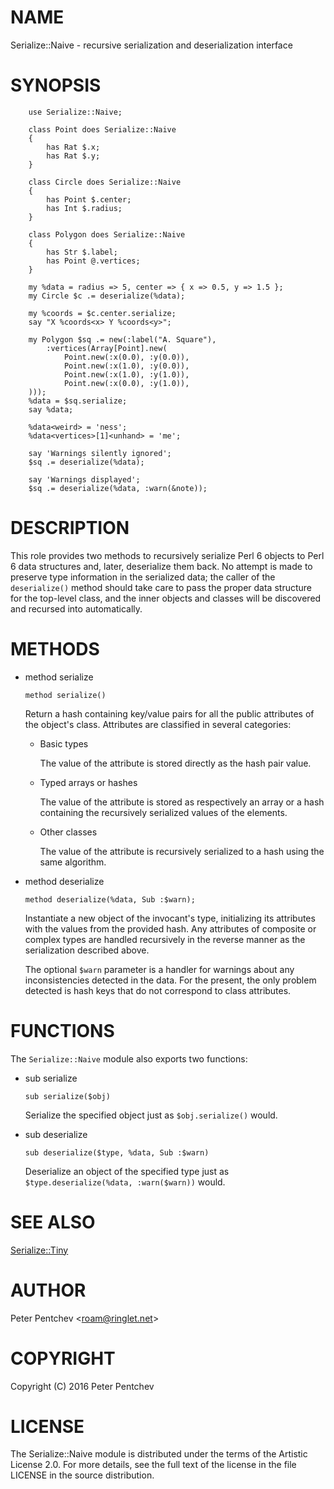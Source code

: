 NAME
====

Serialize::Naive - recursive serialization and deserialization interface

SYNOPSIS
========

        use Serialize::Naive;

        class Point does Serialize::Naive
        {
            has Rat $.x;
            has Rat $.y;
        }

        class Circle does Serialize::Naive
        {
            has Point $.center;
            has Int $.radius;
        }

        class Polygon does Serialize::Naive
        {
            has Str $.label;
            has Point @.vertices;
        }

        my %data = radius => 5, center => { x => 0.5, y => 1.5 };
        my Circle $c .= deserialize(%data);

        my %coords = $c.center.serialize;
        say "X %coords<x> Y %coords<y>";

        my Polygon $sq .= new(:label("A. Square"),
            :vertices(Array[Point].new(
                Point.new(:x(0.0), :y(0.0)),
                Point.new(:x(1.0), :y(0.0)),
                Point.new(:x(1.0), :y(1.0)),
                Point.new(:x(0.0), :y(1.0)),
        )));
        %data = $sq.serialize;
        say %data;

        %data<weird> = 'ness';
        %data<vertices>[1]<unhand> = 'me';

        say 'Warnings silently ignored';
        $sq .= deserialize(%data);

        say 'Warnings displayed';
        $sq .= deserialize(%data, :warn(&note));

DESCRIPTION
===========

This role provides two methods to recursively serialize Perl 6 objects to Perl 6 data structures and, later, deserialize them back. No attempt is made to preserve type information in the serialized data; the caller of the `deserialize()` method should take care to pass the proper data structure for the top-level class, and the inner objects and classes will be discovered and recursed into automatically.

METHODS
=======

  * method serialize

        method serialize()

    Return a hash containing key/value pairs for all the public attributes of the object's class. Attributes are classified in several categories:

      * Basic types

        The value of the attribute is stored directly as the hash pair value.

      * Typed arrays or hashes

        The value of the attribute is stored as respectively an array or a hash containing the recursively serialized values of the elements.

      * Other classes

        The value of the attribute is recursively serialized to a hash using the same algorithm.

  * method deserialize

        method deserialize(%data, Sub :$warn);

    Instantiate a new object of the invocant's type, initializing its attributes with the values from the provided hash. Any attributes of composite or complex types are handled recursively in the reverse manner as the serialization described above.

    The optional `$warn` parameter is a handler for warnings about any inconsistencies detected in the data. For the present, the only problem detected is hash keys that do not correspond to class attributes.

FUNCTIONS
=========

The `Serialize::Naive` module also exports two functions:

  * sub serialize

        sub serialize($obj)

    Serialize the specified object just as `$obj.serialize()` would.

  * sub deserialize

        sub deserialize($type, %data, Sub :$warn)

    Deserialize an object of the specified type just as `$type.deserialize(%data, :warn($warn))` would.

SEE ALSO
========

[Serialize::Tiny](https://modules.perl6.org/dist/Serialize::Tiny)

AUTHOR
======

Peter Pentchev <[roam@ringlet.net](mailto:roam@ringlet.net)>

COPYRIGHT
=========

Copyright (C) 2016 Peter Pentchev

LICENSE
=======

The Serialize::Naive module is distributed under the terms of the Artistic License 2.0. For more details, see the full text of the license in the file LICENSE in the source distribution.
